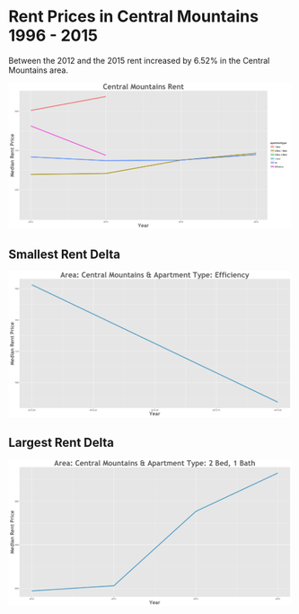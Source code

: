 Rent Prices in Central Mountains 1996 - 2015
================

Between the 2012 and the 2015 rent increased by 6.52% in the Central Mountains area.

![](../images/centralmountains.png)

Smallest Rent Delta
-------------------

![](../images/rentDecrease/centralmountains.png)

Largest Rent Delta
------------------

![](../images/rentIncrease/centralmountains.png)
